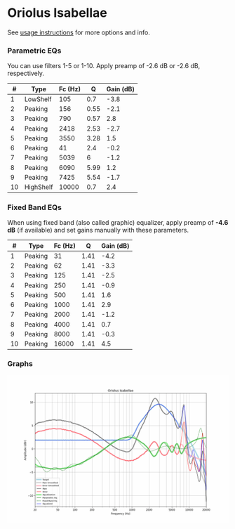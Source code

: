 # Oriolus Isabellae
See [usage instructions](https://github.com/jaakkopasanen/AutoEq#usage) for more options and info.

### Parametric EQs
You can use filters 1-5 or 1-10. Apply preamp of -2.6 dB or -2.6 dB, respectively.

|   # | Type      |   Fc (Hz) |    Q |   Gain (dB) |
|-----|-----------|-----------|------|-------------|
|   1 | LowShelf  |       105 | 0.7  |        -3.8 |
|   2 | Peaking   |       156 | 0.55 |        -2.1 |
|   3 | Peaking   |       790 | 0.57 |         2.8 |
|   4 | Peaking   |      2418 | 2.53 |        -2.7 |
|   5 | Peaking   |      3550 | 3.28 |         1.5 |
|   6 | Peaking   |        41 | 2.4  |        -0.2 |
|   7 | Peaking   |      5039 | 6    |        -1.2 |
|   8 | Peaking   |      6090 | 5.99 |         1.2 |
|   9 | Peaking   |      7425 | 5.54 |        -1.7 |
|  10 | HighShelf |     10000 | 0.7  |         2.4 |

### Fixed Band EQs
When using fixed band (also called graphic) equalizer, apply preamp of **-4.6 dB** (if available) and set gains manually with these parameters.

|   # | Type    |   Fc (Hz) |    Q |   Gain (dB) |
|-----|---------|-----------|------|-------------|
|   1 | Peaking |        31 | 1.41 |        -4.2 |
|   2 | Peaking |        62 | 1.41 |        -3.3 |
|   3 | Peaking |       125 | 1.41 |        -2.5 |
|   4 | Peaking |       250 | 1.41 |        -0.9 |
|   5 | Peaking |       500 | 1.41 |         1.6 |
|   6 | Peaking |      1000 | 1.41 |         2.9 |
|   7 | Peaking |      2000 | 1.41 |        -1.2 |
|   8 | Peaking |      4000 | 1.41 |         0.7 |
|   9 | Peaking |      8000 | 1.41 |        -0.3 |
|  10 | Peaking |     16000 | 1.41 |         4.5 |

### Graphs
![](./Oriolus%20Isabellae.png)

